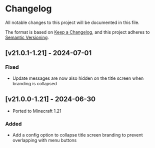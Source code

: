 # Changelog
All notable changes to this project will be documented in this file.

The format is based on [Keep a Changelog](https://keepachangelog.com/en/1.0.0/),
and this project adheres to [Semantic Versioning](https://semver.org/spec/v2.0.0.html).

## [v21.0.1-1.21] - 2024-07-01
### Fixed
- Update messages are now also hidden on the title screen when branding is collapsed

## [v21.0.0-1.21] - 2024-06-30
- Ported to Minecraft 1.21
### Added
- Add a config option to collapse title screen branding to prevent overlapping with menu buttons
